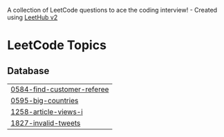 A collection of LeetCode questions to ace the coding interview! - Created using [LeetHub v2](https://github.com/arunbhardwaj/LeetHub-2.0)
<!---LeetCode Topics Start-->
# LeetCode Topics
## Database
|  |
| ------- |
| [0584-find-customer-referee](https://github.com/jerry-1211/LeetCode/tree/master/0584-find-customer-referee) |
| [0595-big-countries](https://github.com/jerry-1211/LeetCode/tree/master/0595-big-countries) |
| [1258-article-views-i](https://github.com/jerry-1211/LeetCode/tree/master/1258-article-views-i) |
| [1827-invalid-tweets](https://github.com/jerry-1211/LeetCode/tree/master/1827-invalid-tweets) |
<!---LeetCode Topics End-->